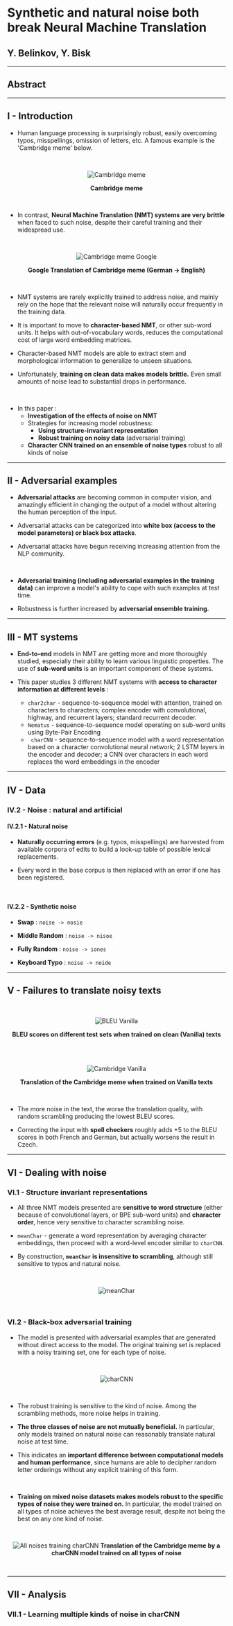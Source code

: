 # Synthetic and natural noise both break Neural Machine Translation

## Y. Belinkov, Y. Bisk


---


## Abstract


---


## I - Introduction

* Human language processing is surprisingly robust, easily overcoming typos,
misspellings, omission of letters, etc. A famous example is the 'Cambridge meme'
below.

<br>

<center>

![Cambridge meme](pictures/02-Cambridge_meme.png)

**Cambridge meme** </center>

<br>

* In contrast, **Neural Machine Translation (NMT) systems are very brittle**
when faced to such noise, despite their careful training and
their widespread use.

<br>

<center>

![Cambridge meme Google](pictures/02-Cambridge_meme_Google.png)

**Google Translation of Cambridge meme (German -> English)** </center>

<br>

* NMT systems are rarely explicitly trained to address noise, and mainly
rely on the hope that the relevant noise will naturally occur frequently
in the training data.

* It is important to move to **character-based NMT**, or other sub-word units.
It helps with out-of-vocabulary words, reduces the computational cost of
large word embedding matrices.

* Character-based NMT models are able to extract stem and morphological
information to generalize to unseen situations.

* Unfortunately, **training on clean data makes models brittle.** Even small
amounts of noise lead to substantial drops in performance.

<br>

* In this paper :
  * **Investigation of the effects of noise on NMT**
  * Strategies for increasing model robustness:
    * **Using structure-invariant representation**
    * **Robust training on noisy data** (adversarial training)
  * **Character CNN trained on an ensemble of noise types** robust to all kinds
  of noise



---



## II - Adversarial examples

* **Adversarial attacks** are becoming common in computer vision, and
amazingly efficient in changing the output of a model without altering the human
perception of the input.

* Adversarial attacks can be categorized into **white box (access to the model
parameters) or black box attacks**.

* Adversarial attacks have begun receiving increasing attention from the NLP
community.

<br>

* **Adversarial training (including adversarial examples in the training data)**
can improve a model's ability to cope with such examples at test time.

* Robustness is further increased by **adversarial ensemble training.**



---



## III - MT systems

* **End-to-end** models in NMT are getting more and more thoroughly studied,
especially their ability to learn various linguistic properties. The use of
**sub-word units** is an important component of these systems.

* This paper studies 3 different NMT systems with **access to character
information at different levels** :
  * `char2char` - sequence-to-sequence model with attention, trained on
  characters to characters; complex encoder with convolutional, highway, and
  recurrent layers; standard recurrent decoder.
  * `Nematus` - sequence-to-sequence model operating on sub-word units using
  Byte-Pair Encoding
  * ` charCNN` - sequence-to-sequence model with a word representation based
  on a character convolutional neural network; 2 LSTM layers in the encoder
  and decoder; a CNN over characters in each word replaces the word embeddings
  in the encoder



---



## IV - Data

### IV.2 - Noise : natural and artificial

#### IV.2.1 - Natural noise

* **Naturally occurring errors** (e.g. typos, misspellings) are harvested from
available corpora of edits to build a look-up table of possible lexical
replacements.

* Every word in the base corpus is then replaced with an error if one has
been registered.

<br>

#### IV.2.2 - Synthetic noise

* **Swap** : `noise -> nosie`

* **Middle Random** : `noise -> nisoe`

* **Fully Random** : `noise -> iones`

* **Keyboard Typo** : `noise -> noide`



---



## V - Failures to translate noisy texts

<br>

<center>

![BLEU Vanilla](pictures/02-BLEU_Vanilla.png)

**BLEU scores on different test sets when trained on clean (Vanilla) texts**
</center>

<br>


<br>

<center>

![Cambridge Vanilla](pictures/02-Cambridge_Vanilla.png)

**Translation of the Cambridge meme when trained on Vanilla texts** </center>

<br>

* The more noise in the text, the worse the translation quality, with random
scrambling producing the lowest BLEU scores.

* Correcting the input with **spell checkers** roughly adds +5 to the BLEU
scores in both French and German, but actually worsens the result in Czech.



---



## VI - Dealing with noise

### VI.1 - Structure invariant representations

* All three NMT models presented are **sensitive to word structure** (either
because of convolutional layers, or BPE sub-word units) and **character order**,
hence very sensitive to character scrambling noise.

* `meanChar` - generate a word representation by averaging character embeddings,
then proceed with a word-level encoder similar to `charCNN`.

* By construction, **`meanChar` is insensitive to scrambling**, although still
sensitive to typos and natural noise.

<br>

<center>

![meanChar](pictures/02-meanChar.png)
 </center>

<br>


### VI.2 - Black-box adversarial training

* The model is presented with adversarial examples that are generated without
direct access to the model. The original training set is replaced with a noisy
training set, one for each type of noise.

<br>

<center>

![charCNN](pictures/02-charCNN.png)
 </center>

<br>

* The robust training is sensitive to the kind of noise. Among the scrambling
methods, more noise helps in training.

* **The three classes of noise are not mutually beneficial.** In particular,
only models trained on natural noise can reasonably translate natural noise
at test time.

* This indicates an **important difference between computational models and
human performance**, since humans are able to decipher random letter orderings
without any explicit training of this form.

<br>

* **Training on mixed noise datasets makes models robust to the specific types
of noise they were trained on.** In particular, the model trained on all
types of noise achieves the best average result, despite not being the best
on any one kind of noise.

<br>

<center>

![All noises training charCNN](pictures/02-charCNN_all_noises_training.png)
**Translation of the Cambridge meme by a charCNN model trained on all types of
noise**
 </center>

<br>



---



## VII - Analysis

### VII.1 - Learning multiple kinds of noise in charCNN

